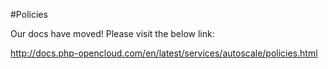 #Policies

Our docs have moved! Please visit the below link:

http://docs.php-opencloud.com/en/latest/services/autoscale/policies.html
